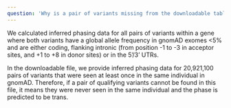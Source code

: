 ```yaml
---
question: 'Why is a pair of variants missing from the downloadable table?'
---
```


We calculated inferred phasing data for all pairs of variants within a gene where both variants have a global allele frequency in gnomAD exomes <5% and are either coding, flanking intronic (from position -1 to -3 in acceptor sites, and +1 to +8 in donor sites) or in the 5’/3’ UTRs.

In the downloadable file, we provide inferred phasing data for 20,921,100 pairs of variants that were seen at least once in the same individual in gnomAD. Therefore, if a pair of qualifying variants cannot be found in this file, it means they were never seen in the same individual and the phase is predicted to be trans.

